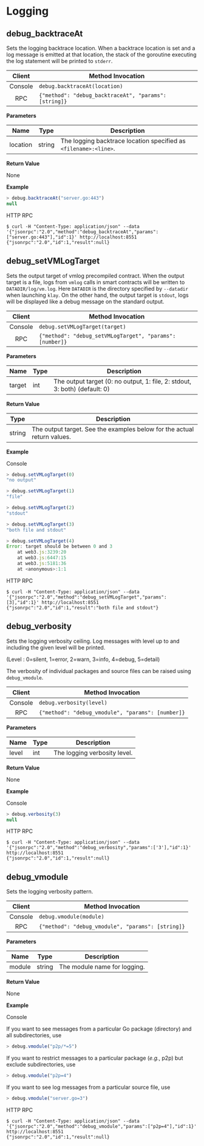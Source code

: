 # Logging

## debug_backtraceAt

Sets the logging backtrace location. When a backtrace location is set and a log
message is emitted at that location, the stack of the goroutine executing the
log statement will be printed to `stderr`.

| Client  | Method Invocation                                     |
| :-----: | ----------------------------------------------------- |
| Console | `debug.backtraceAt(location)`                         |
|   RPC   | `{"method": "debug_backtraceAt", "params": [string]}` |

**Parameters**

| Name | Type | Description |
| --- | --- | --- |
| location | string | The logging backtrace location specified as `<filename>:<line>`. |

**Return Value**

None

**Example**

``` javascript
> debug.backtraceAt("server.go:443")
null
```

HTTP RPC

```shell
$ curl -H "Content-Type: application/json" --data '{"jsonrpc":"2.0","method":"debug_backtraceAt","params":["server.go:443"],"id":1}' http://localhost:8551
{"jsonrpc":"2.0","id":1,"result":null}
```


## debug_setVMLogTarget

Sets the output target of vmlog precompiled contract.  When the output target
is a file, logs from `vmlog` calls in smart contracts will be written to
`DATADIR/log/vm.log`.  Here `DATADIR` is the directory specified by `--datadir`
when launching `klay`.  On the other hand, the output target is `stdout`, logs
will be displayed like a debug message on the standard output.

| Client  | Method Invocation                                        |
|:-------:|----------------------------------------------------------|
| Console | `debug.setVMLogTarget(target)`                           |
| RPC     | `{"method": "debug_setVMLogTarget", "params": [number]}` |

**Parameters**

| Name | Type | Description |
| --- | --- | --- |
| target | int | The output target (0: no output, 1: file, 2: stdout, 3: both) (default: 0) |

**Return Value**

| Type | Description |
| --- | --- |
| string | The output target.  See the examples below for the actual return values. |

**Example**

Console
```javascript
> debug.setVMLogTarget(0)
"no output"

> debug.setVMLogTarget(1)
"file"

> debug.setVMLogTarget(2)
"stdout"

> debug.setVMLogTarget(3)
"both file and stdout"

> debug.setVMLogTarget(4)
Error: target should be between 0 and 3
    at web3.js:3239:20
    at web3.js:6447:15
    at web3.js:5181:36
    at <anonymous>:1:1
```
HTTP RPC
```shell
$ curl -H "Content-Type: application/json" --data '{"jsonrpc":"2.0","method":"debug_setVMLogTarget","params":[3],"id":1}' http://localhost:8551
{"jsonrpc":"2.0","id":1,"result":"both file and stdout"}
```


## debug_verbosity

Sets the logging verbosity ceiling. Log messages with level up to and including
the given level will be printed.

(Level :  0=silent, 1=error, 2=warn, 3=info, 4=debug, 5=detail)

The verbosity of individual packages and source files
can be raised using `debug_vmodule`.

| Client  | Method Invocation                                 |
|:-------:|---------------------------------------------------|
| Console | `debug.verbosity(level)`                          |
| RPC     | `{"method": "debug_vmodule", "params": [number]}` |

**Parameters**

| Name | Type | Description |
| --- | --- | --- |
| level | int | The logging verbosity level. |

**Return Value**

None

**Example**

Console
```javascript
> debug.verbosity(3)
null
```
HTTP RPC
```shell
$ curl -H "Content-Type: application/json" --data '{"jsonrpc":"2.0","method":"debug_verbosity","params":['3'],"id":1}' http://localhost:8551
{"jsonrpc":"2.0","id":1,"result":null}
```


## debug_vmodule

Sets the logging verbosity pattern.

| Client  | Method Invocation                                 |
|:-------:|---------------------------------------------------|
| Console | `debug.vmodule(module)`                           |
| RPC     | `{"method": "debug_vmodule", "params": [string]}` |

**Parameters**

| Name | Type | Description |
| --- | --- | --- |
| module | string | The module name for logging. |

**Return Value**

None

**Example**

Console

If you want to see messages from a particular Go package (directory)
and all subdirectories, use

```javascript
> debug.vmodule("p2p/*=5")
```

If you want to restrict messages to a particular package (*e.g.*, p2p)
but exclude subdirectories, use

```javascript
> debug.vmodule("p2p=4")
```

If you want to see log messages from a particular source file, use

```javascript
> debug.vmodule("server.go=3")
```

HTTP RPC

```shell
$ curl -H "Content-Type: application/json" --data '{"jsonrpc":"2.0","method":"debug_vmodule","params":["p2p=4"],"id":1}' http://localhost:8551
{"jsonrpc":"2.0","id":1,"result":null}
```

